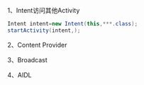 1、Intent访问其他Activity
```java
Intent intent=new Intent(this,***.class);
startActivity(intent,);
```

2、Content Provider


3、Broadcast

4、AIDL